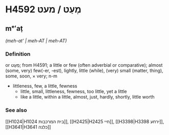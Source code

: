 # H4592 מְעַט / מעט

## mᵉʻaṭ

_(meh-at' | meh-AT | meh-AT)_

### Definition

or מְעָט; from H4591; a little or few (often adverbial or comparative); almost (some, very) few(-er, -est), lightly, little (while), (very) small (matter, thing), some, soon, × very; n-m

- littleness, few, a little, fewness
  - little, small, littleness, fewness, too little, yet a little
  - like a little, within a little, almost, just, hardly, shortly, little worth

### See also

[[H1024|H1024 בית המרכבות]], [[H2425|H2425 חיי]], [[H3398|H3398 ירחע]], [[H3641|H3641 כלנה]]
